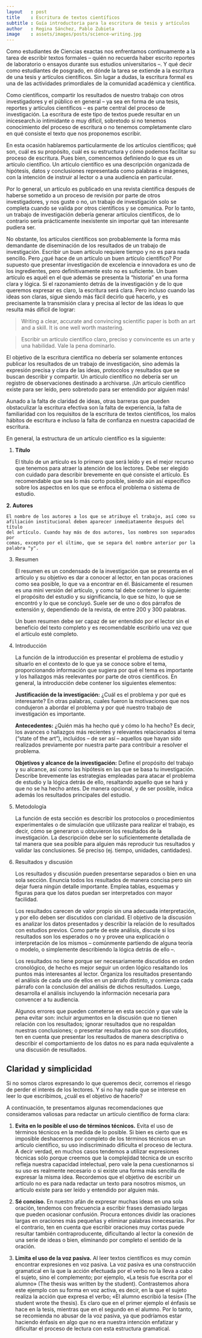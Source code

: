 ```yaml
---
layout   : post
title    : Escritura de textos científicos
subtitle : Guía introductoria para la escritura de tesis y artículos
author   : Regina Sánchez, Pablo Zubieta
image    : assets/images/posts/science-writing.jpg
---
```


Como estudiantes de Ciencias exactas nos enfrentamos continuamente a la tarea
de escribir textos formales – quién no recuerda haber escrito reportes de
laboratorio o ensayos durante sus estudios universitarios –. Y qué decir como
estudiantes de posgrado, en dónde la tarea se extiende a la escritura de una
tesis y artículos científicos. Sin lugar a dudas, la escritura formal es una
de las actividades primordiales de la comunidad académica y cientifíca.

Como científicos, compartir los resultados de nuestro trabajo con otros
investigadores y el público en general – ya sea en forma de una tesis, reportes
y artículos científicos – es parte central del proceso de investigación. La
escritura de este tipo de textos puede resultar en un inicesearch.io
intimidante o muy difícil, sobretodo si no tenemos conocimiento del proceso de
escritura o no tenemos completamente claro en qué consiste el texto que nos
proponemos escribir.

En esta ocasión hablaremos particularmente de los artículos científicos; qué
son, cuál es su propósito, cuál es su estructura y cómo podemos facilitar su
proceso de escritura. Pues bien, comencemos definiendo lo que es un artículo
científico. Un artículo científico es una descripción organizada de hipótesis,
datos y conclusiones representada como palabras e imágenes, con la intención de
instruir al lector o a una audiencia en particular.

Por lo general, un artículo es publicado en una revista científica después de
haberse sometido a un proceso de revisión por parte de otros investigadores, y
nos guste o no, un trabajo de investigación solo se completa cuando se valida
por otros científicos y se comunica. Por lo tanto, un trabajo de investigación
debería generar artículos científicos, de lo contrario sería prácticamente
inexistente sin importar qué tan interesante pudiera ser.

No obstante, los artículos científicos son probablemente la forma más
demandante de diseminación de los resultados de un trabajo de investigación.
Escribir un buen artículo requiere tiempo y no es para nada sencillo. Pero ¿qué
hace de un artículo un buen artículo científico? Por supuesto que presentar
investigación de excelencia e innovadora es uno de los ingredientes, pero
definitivamente esto no es suficiente. Un buen artículo es aquél en el que
además se presenta la “historia” en una forma clara y lógica. Si el
razonamiento detrás de la investigación y de lo que queremos expresar es claro,
la escritura será clara. Pero incluso cuando las ideas son claras, sigue siendo
más fácil decirlo qué hacerlo, y es precisamente la transmisión clara y precisa
al lector de las ideas lo que resulta más difícil de lograr:

> Writing a clear, accurate and convincing scientific paper is both an art and
> a skill. It is one well worth mastering.

> Escribir un artículo científico claro, preciso y convincente es un arte y una
> habilidad. Vale la pena dominarlo.

El objetivo de la escritura científica no debería ser solamente entonces
publicar los resultados de un trabajo de investigación, sino además la
expresión precisa y clara de las ideas, protocolos y resultados que se buscan
describir y compartir. Un artículo científico no debería ser un registro de
observaciones destinado a archivarse. ¡Un articulo científico existe para ser
leído, pero sobretodo para ser entendido por alguien más!

Aunado a la falta de claridad de ideas, otras barreras que pueden obstaculizar
la escritura efectiva son la falta de experiencia, la falta de familiaridad con
los requisitos de la escritura de textos científicos, los malos hábitos de
escritura e incluso la falta de confianza en nuestra capacidad de escritura.

En general, la estructura de un artículo científico es la siguiente:

 1. **Título**

    El título de un artículo es lo primero que será leído y es el mejor recurso
    que tenemos para atraer la atención de los lectores. Debe ser elegido con
    cuidado para describir brevemente en qué consiste el artículo. Es
    recomendable que sea lo más corto posible, siendo aún así específico sobre
    los aspectos en los que se enfoca el problema o sistema de estudio.

 **2. Autores**

    El nombre de los autores a los que se atribuye el trabajo, así como su
    afiliación institucional deben aparecer inmediatamente después del título
    del artículo. Cuando hay más de dos autores, los nombres son separados por
    comas, excepto por el último, que se separa del nombre anterior por la
    palabra "y".

 3. Resumen

    El resumen es un condensado de la investigación que se presenta en el
    artículo y su objetivo es dar a conocer al lector, en tan pocas oraciones
    como sea posible, lo que va a encontrar en él. Básicamente el resumen es
    una mini versión del artículo, y como tal debe contener lo siguiente: el
    propósito del estudio y su significancia, lo que se hizo, lo que se
    encontró y lo que se concluyó. Suele ser de uno o dos párrafos de extensión
    y, dependiendo de la revista, de entre 200 y 300 palabras.

    Un buen resumen debe ser capaz de ser entendido por el lector sin el
    beneficio del texto completo y es recomendable escribirlo una vez que el
    artículo esté completo.

 4. Introducción

    La función de la introducción es presentar el problema de estudio y
    situarlo en el contexto de lo que ya se conoce sobre el tema,
    proporcionando información que sugiera por qué el tema es importante y los
    hallazgos más reelevantes por parte de otros científicos. En general, la
    introducción debe contener los siguientes elementos:

    **Justificación de la investigación:** ¿Cuál es el problema y por qué es
    interesante? En otras palabras, cuales fueron la motivaciones que nos
    condujeron a abordar el problema y por qué nuestro trabajo de investigación
    es importante.

    **Antecedentes:** ¿Quién más ha hecho qué y cómo lo ha hecho? Es decir, los
    avances o hallazgos más recientes y relevantes relacionados al tema (“state
    of the art”), incluídos – de ser así – aquellos que hayan sido realizados
    previamente por nuestra parte para contribuir a resolver el problema.

    **Objetivos y alcance de la investigación:** Define el propósito del
    trabajo y su alcance, así como las hipótesis en las que se basa tu
    investigación.  Describe brevemente las estrategias empleadas para atacar
    el problema de estudio y la lógica detrás de ello, resaltando aquello que
    se hará y que no se ha hecho antes. De manera opcional, y de ser posible,
    indica además los resultados principales del estudio.

 5. Metodología

    La función de esta sección es describir los protocolos o procedimientos
    experimentales o de simulación que utilizaste para realizar el trabajo, es
    decir, cómo se generaron u obtuvieron los resultados de la investigación.
    La descripción debe ser lo suficientemente detallada de tal manera que sea
    posible para alguien más reproducir tus resultados y validar las
    conclusiones. Sé preciso (ej. tiempo, unidades, cantidades).

 6. Resultados y discusión

    Los resultados y discusión pueden presentarse separados o bien en una sola
    sección. Enuncia todos los resultados de manera concisa pero sin dejar
    fuera ningún detalle importante. Emplea tablas, esquemas y figuras para que
    los datos puedan ser interpretados con mayor facilidad.

    Los resultados carecen de valor propio sin una adecuada interpretación, y
    por ello deben ser discutidos con claridad. El objetivo de la discusión es
    analizar los datos presentados y describir la relación de lo resultados con
    estudios previos. Como parte de este análisis, discute si los resultados
    son los esperados o no y  provee una explicación o interpretación de los
    mismos – comúnmente partiendo de alguna teoría o modelo, o simplemente
    describiendo la lógica detrás de ello –.

    Los resultados no tiene porque ser necesariamente discutidos en orden
    cronológico, de hecho es mejor seguir un orden lógico resaltando los puntos
    más interesantes al lector. Organiza los resultados presentando el análisis
    de cada uno de ellos en un párrafo distinto, y comienza cada párrafo con la
    conclusión del análisis de dichos resultados. Luego, desarrolla  el
    análisis incluyendo la información necesaria para convencer a tu audiencia.

    Algunos errores que pueden cometerse en esta sección y que vale la pena
    evitar son: incluir argumentos en la discusión que no tienen relación con
    los resultados; ignorar resultados que no respaldan nuestras conclusiones;
    o presentar resultados que no son discutidos, ten en cuenta que presentar
    los resultados de manera descriptiva o describir el comportamiento de los
    datos no es para nada equivalente a una discusión de resultados.


## Claridad y simplicidad

Si no somos claros expresando lo que queremos decir, corremos el riesgo de
perder el interés de los lectores. Y si no hay nadie que se interese en leer lo
que escribimos, ¿cuál es el objetivo de hacerlo?

A continuación, te presentamos algunas recomendaciones que consideramos
valiosas para redactar un artículo científico de forma clara:

 1. **Evita en lo posible el uso de términos técnicos.** Evita el uso de
    términos técnicos en la medida de lo posible. Si bien es cierto que es
    imposible deshacernos por completo de los términos técnicos en un artículo
    científico, su uso indiscriminado dificulta el proceso de lectura. A decir
    verdad, en muchos casos tendemos a utilizar expresiones técnicas sólo
    porque creemos que la complejidad técnica de un escrito refleja nuestra
    capacidad intelectual, pero vale la pena cuestionarnos si su uso es
    realmente necesario o si existe una forma más sencilla de expresar la misma
    idea. Recordemos que el objetivo de escribir un artículo no es para nada
    redactar un texto para nosotros mismos, un artículo existe para ser leído y
    entendido por alguien más.

 2. **Sé conciso.** En nuestro afán de expresar muchas ideas en una sola
    oración, tendemos con frecuencia a escribir frases demasiado largas que
    pueden ocasionar confusión. Procura entonces dividir las oraciones largas
    en oraciones más pequeñas y eliminar palabras innecesarias. Por el
    contrario, ten en cuenta que escribir oraciones muy cortas puede resultar
    también contraproducente, dificultando al lector la conexión de una serie
    de ideas o bien, eliminando por completo el sentido de la oración.

 3. **Limita el uso de la voz pasiva.** Al leer textos científicos es muy común
    encontrar expresiones en voz pasiva. La voz pasiva es una construcción
    gramatical en la que la acción efectuada por el verbo no la lleva a cabo el
    sujeto, sino el complemento; por ejemplo, «La tesis fue escrita por el
    alumno» (The thesis was written by the student). Contrastemos ahora este
    ejemplo con su forma en voz activa, es decir, en la que el sujeto realiza
    la acción que expresa el verbo; «El alumno escribió la tesis» (The student
    wrote the thesis). Es claro que en el primer ejemplo el énfasis se hace en
    la tesis, mientras que en el segundo en el alumno. Por lo tanto, se
    recomienda no abusar de la voz pasiva, ya que podríamos estar haciendo
    énfasis en algo que no era nuestra intención enfatizar y dificultar el
    proceso de lectura con esta estructura gramatical.
